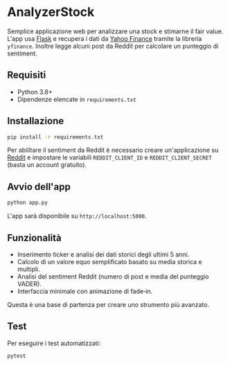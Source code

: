 # AnalyzerStock

Semplice applicazione web per analizzare una stock e stimarne il fair value.
L'app usa [Flask](https://flask.palletsprojects.com/) e recupera i dati da
[Yahoo Finance](https://finance.yahoo.com/) tramite la libreria `yfinance`.
Inoltre legge alcuni post da Reddit per calcolare un punteggio di sentiment.

## Requisiti
- Python 3.8+
- Dipendenze elencate in `requirements.txt`

## Installazione
```bash
pip install -r requirements.txt
```

Per abilitare il sentiment da Reddit è necessario creare un'applicazione
su [Reddit](https://www.reddit.com/prefs/apps) e impostare le variabili
`REDDIT_CLIENT_ID` e `REDDIT_CLIENT_SECRET` (basta un account gratuito).

## Avvio dell'app
```bash
python app.py
```
L'app sarà disponibile su `http://localhost:5000`.

## Funzionalità
- Inserimento ticker e analisi dei dati storici degli ultimi 5 anni.
- Calcolo di un valore equo semplificato basato su media storica e multipli.
- Analisi del sentiment Reddit (numero di post e media del punteggio VADER).
- Interfaccia minimale con animazione di fade‑in.

Questa è una base di partenza per creare uno strumento più avanzato.

## Test
Per eseguire i test automatizzati:
```bash
pytest
```
